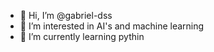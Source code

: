 - 👋 Hi, I’m @gabriel-dss
- 👀 I’m interested in AI's and machine learning
- 🌱 I’m currently learning pythin
